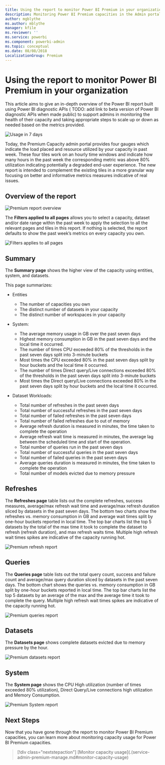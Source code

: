 ```yaml
---
title: Using the report to monitor Power BI Premium in your organization
description: Monitoring Power BI Premium capacities in the Admin portal using the report
author: mgblythe
ms.author: mblythe
manager: kfile
ms.reviewer: ''
ms.service: powerbi
ms.component: powerbi-admin
ms.topic: conceptual
ms.date: 08/08/2018
LocalizationGroup: Premium
---
```


# Using the report to monitor Power BI Premium in your organization

This article aims to give an in-depth overview of the Power BI report built using Power BI diagnostic APIs ( TODO: add link to beta version of Power BI diagnostic APIs when made public) to support admins in monitoring the health of their capacity and taking appropriate steps to scale up or down as needed based on the metrics provided.

![Usage in 7 days](media/service-premium-monitor-capacity/usage-in-days.png)

Today, the Premium Capacity admin portal provides four gauges which indicate the load placed and resource utilized by your capacity in past week. These four tiles work on an hourly time windows and indicate how many hours in the past week the corresponding metric was above 80% utilization indicating potentially a degraded end-user experience. The new report is intended to complement the existing tiles in a more granular way focusing on better and informative metrics measures indicative of real issues.

## Overview of the report

![Premium report overview](media/service-premium-monitor-capacity/premium-report-overview.png)

The **Filters applied to all pages** allows you to select a capacity, dataset and/or date range within the past week to apply the selection to all the relevant pages and tiles in this report. If nothing is selected, the report defaults to show the past week’s metrics on every capacity you own.

![Filters applies to all pages](media/service-premium-monitor-capacity/filters-applied-to-all-pages.png)

## Summary

The **Summary page** shows the higher view of the capacity using entities, system, and datasets.

This page summarizes:

* Entities
    * The number of capacities you own
    * The distinct number of datasets in your capacity
    * The distinct number of workspaces in your capacity

* System:
    * The average memory usage in GB over the past seven days
    * Highest memory consumption in GB in the past seven days and the local time it occurred.
    * The number of times CPU exceeded 80% of the thresholds in the past seven days split into 3-minute buckets
    * Most times the CPU exceeded 80% in the past seven days split by hour buckets and the local time it occurred.
    * The number of times Direct query/Live connections exceeded 80% of the thresholds in the past seven days split into 3-minute buckets
    * Most times the Direct query/Live connections exceeded 80% in the past seven days split by hour buckets and the local time it occurred.

* Dataset Workloads:
    * Total number of refreshes in the past seven days
    * Total number of successful refreshes in the past seven days
    * Total number of failed refreshes in the past seven days
    * Total number of failed refreshes due to out of memory
    * Average refresh duration is measured in minutes, the time taken to complete the operation
    * Average refresh wait time is measured in minutes, the average lag between the scheduled time and start of the operation.
    * Total number of queries run in the past seven days
    * Total number of successful queries in the past seven days
    * Total number of failed queries in the past seven days
    * Average queries duration is measured in minutes, the time taken to complete the operation
    * Total number of models evicted due to memory pressure

## Refreshes

The **Refreshes page** table lists out the complete refreshes, success measures, average/max refresh wait time and average/max refresh duration sliced by datasets in the past seven days. The bottom two charts show the refreshes vs. memory consumption in GB and average wait times split by one-hour buckets reported in local time. The top bar charts list the top 5 datasets by the total of the max time it took to complete the dataset to refresh (refresh duration), and max refresh waits time. Multiple high refresh wait times spikes are indicative of the capacity running hot.

![Premium refresh report](media/service-premium-monitor-capacity/premium-refresh-report.png)

## Queries

The **Queries page** table lists out the total query count, success and failure count and average/max query duration sliced by datasets in the past seven days. The bottom chart shows the queries vs. memory consumption in GB split by one-hour buckets reported in local time. The top bar charts list the top 5 datasets by an average of the max and the average time it took to complete the query. Multiple high refresh wait times spikes are indicative of the capacity running hot.

![Premium queries report](media/service-premium-monitor-capacity/premium-queries-report.png)

## Datasets

The **Datasets page** shows complete datasets evicted due to memory pressure by the hour.

![Premium datasets report](media/service-premium-monitor-capacity/premium-datasets-report.png)

## System

The **System page** shows the CPU High utilization (number of times exceeded 80% utilization), Direct Query/Live connections high utilization and Memory Consumption.

![Premium System report](media/service-premium-monitor-capacity/premium-system-report.png)

## Next Steps

Now that you have gone through the report to monitor Power BI Premium capacities, you can learn more about monitoring capacity usage for Power BI Premium capacities.

> [!div class="nextstepaction"]
> [Monitor capacity usage](.(service-admin-premium-manage.md#monitor-capacity-usage)